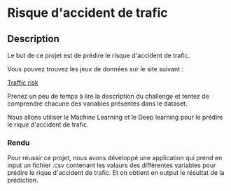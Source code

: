 # Risque d'accident de trafic

## Description 

Le but de ce projet est de prédire le risque d'accident de trafic.

Vous pouvez trouvez les jeux de données sur le site suivant :

[Traffic risk](https://smoosavi.org/datasets/lstw)

Prenez un peu de temps à lire la description du challenge et tentez de comprendre chacune des variables présentes dans le dataset. 

Nous allons utiliser le Machine Learning et le Deep learning pour le prédire le rique d'accident de trafic.


### Rendu

Pour réussir ce projet, nous avons développé une application qui prend en input  un fichier .csv contenant les valaurs des différentes variables pour prédire le rique d'accident de trafic. Et on obtient en output le résultat de la prédiction.